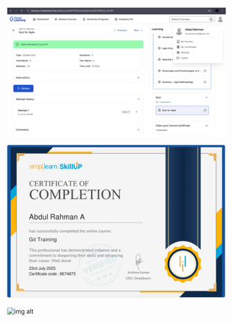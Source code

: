 ![img alt](https://github.com/abdulrahman-dot/5026039_Abdul-Rahman/blob/84c0b434a545552b95dd9ec7cbb8ff8d42a497ee/SDLC/Great%20Learning.jpg)

![img alt](https://github.com/abdulrahman-dot/5026039_Abdul-Rahman/blob/5aa5cc5e976556271d3e76e7f8963537364a04ce/GIT./Simplilearn.jpg)

![img alt](https://github.com/abdulrahman-dot/5026039_Abdul-Rahman/tree/f4df79349f7f81423f79a488663b57298dced17c/Linux)
